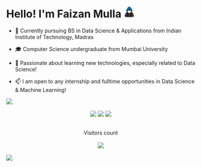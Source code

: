 <h1 >Hello! I'm Faizan Mulla <img src="https://github.com/0xAbdulKhalid/0xAbdulKhalid/raw/main/assets/mdImages/about_me.gif"width="30px"></h1> 

- 🎯 Currently pursuing BS in Data Science & Applications from Indian Institute of Technology, Madras

- :mortar_board: Computer Science undergraduate from Mumbai University

- :blue_book: Passionate about learning new technologies, especially related to Data Science!
  
- :mailbox: I am open to any internship and fulltime opportunities in Data Science & Machine Learning!

</div>

<img src="https://user-images.githubusercontent.com/73097560/115834477-dbab4500-a447-11eb-908a-139a6edaec5c.gif">


<p align="center">
  <img height="195" width="auto" src="https://github-readme-stats.vercel.app/api?username=faizanxmulla&theme=material-palenight&hide_border=false&include_all_commits=false&count_private=false">
  <img height="195" width="auto" src="https://github-readme-stats.vercel.app/api/top-langs/?username=faizanxmulla&theme=material-palenight&hide_border=false&include_all_commits=false&count_private=false&layout=compact">
  <img height="195" width="auto" src="https://github-readme-streak-stats.herokuapp.com/?user=faizanxmulla&theme=material-palenight&hide_border=false">

  <br>
  <br>

</p>

<p align="center"> 
  Visitors count <br><br>
  <img src="https://profile-counter.glitch.me/faizanxmulla/count.svg" />
</p>

<img src="https://user-images.githubusercontent.com/73097560/115834477-dbab4500-a447-11eb-908a-139a6edaec5c.gif">


